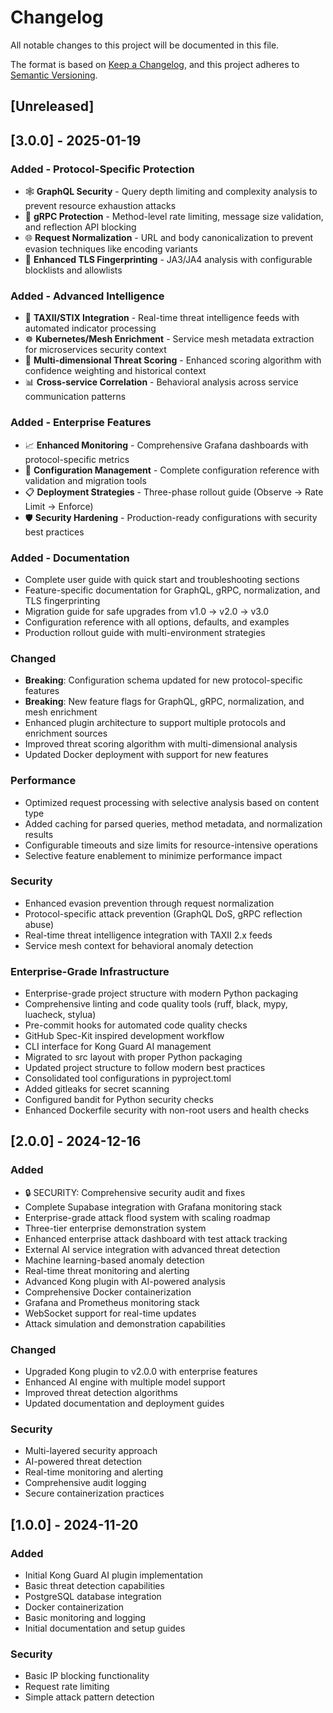 # Changelog

All notable changes to this project will be documented in this file.

The format is based on [Keep a Changelog](https://keepachangelog.com/en/1.0.0/),
and this project adheres to [Semantic Versioning](https://semver.org/spec/v2.0.0.html).

## [Unreleased]

## [3.0.0] - 2025-01-19

### Added - Protocol-Specific Protection
- 🕸️ **GraphQL Security** - Query depth limiting and complexity analysis to prevent resource exhaustion attacks
- 🔗 **gRPC Protection** - Method-level rate limiting, message size validation, and reflection API blocking
- 🌐 **Request Normalization** - URL and body canonicalization to prevent evasion techniques like encoding variants
- 🔐 **Enhanced TLS Fingerprinting** - JA3/JA4 analysis with configurable blocklists and allowlists

### Added - Advanced Intelligence
- 🚀 **TAXII/STIX Integration** - Real-time threat intelligence feeds with automated indicator processing
- ☸️ **Kubernetes/Mesh Enrichment** - Service mesh metadata extraction for microservices security context
- 🎯 **Multi-dimensional Threat Scoring** - Enhanced scoring algorithm with confidence weighting and historical context
- 📊 **Cross-service Correlation** - Behavioral analysis across service communication patterns

### Added - Enterprise Features
- 📈 **Enhanced Monitoring** - Comprehensive Grafana dashboards with protocol-specific metrics
- 🔧 **Configuration Management** - Complete configuration reference with validation and migration tools
- 📋 **Deployment Strategies** - Three-phase rollout guide (Observe → Rate Limit → Enforce)
- 🛡️ **Security Hardening** - Production-ready configurations with security best practices

### Added - Documentation
- Complete user guide with quick start and troubleshooting sections
- Feature-specific documentation for GraphQL, gRPC, normalization, and TLS fingerprinting
- Migration guide for safe upgrades from v1.0 → v2.0 → v3.0
- Configuration reference with all options, defaults, and examples
- Production rollout guide with multi-environment strategies

### Changed
- **Breaking**: Configuration schema updated for new protocol-specific features
- **Breaking**: New feature flags for GraphQL, gRPC, normalization, and mesh enrichment
- Enhanced plugin architecture to support multiple protocols and enrichment sources
- Improved threat scoring algorithm with multi-dimensional analysis
- Updated Docker deployment with support for new features

### Performance
- Optimized request processing with selective analysis based on content type
- Added caching for parsed queries, method metadata, and normalization results
- Configurable timeouts and size limits for resource-intensive operations
- Selective feature enablement to minimize performance impact

### Security
- Enhanced evasion prevention through request normalization
- Protocol-specific attack prevention (GraphQL DoS, gRPC reflection abuse)
- Real-time threat intelligence integration with TAXII 2.x feeds
- Service mesh context for behavioral anomaly detection

### Enterprise-Grade Infrastructure
- Enterprise-grade project structure with modern Python packaging
- Comprehensive linting and code quality tools (ruff, black, mypy, luacheck, stylua)
- Pre-commit hooks for automated code quality checks
- GitHub Spec-Kit inspired development workflow
- CLI interface for Kong Guard AI management
- Migrated to src layout with proper Python packaging
- Updated project structure to follow modern best practices
- Consolidated tool configurations in pyproject.toml
- Added gitleaks for secret scanning
- Configured bandit for Python security checks
- Enhanced Dockerfile security with non-root users and health checks

## [2.0.0] - 2024-12-16

### Added
- 🔒 SECURITY: Comprehensive security audit and fixes
- Complete Supabase integration with Grafana monitoring stack
- Enterprise-grade attack flood system with scaling roadmap
- Three-tier enterprise demonstration system
- Enhanced enterprise attack dashboard with test attack tracking
- External AI service integration with advanced threat detection
- Machine learning-based anomaly detection
- Real-time threat monitoring and alerting
- Advanced Kong plugin with AI-powered analysis
- Comprehensive Docker containerization
- Grafana and Prometheus monitoring stack
- WebSocket support for real-time updates
- Attack simulation and demonstration capabilities

### Changed
- Upgraded Kong plugin to v2.0.0 with enterprise features
- Enhanced AI engine with multiple model support
- Improved threat detection algorithms
- Updated documentation and deployment guides

### Security
- Multi-layered security approach
- AI-powered threat detection
- Real-time monitoring and alerting
- Comprehensive audit logging
- Secure containerization practices

## [1.0.0] - 2024-11-20

### Added
- Initial Kong Guard AI plugin implementation
- Basic threat detection capabilities
- PostgreSQL database integration
- Docker containerization
- Basic monitoring and logging
- Initial documentation and setup guides

### Security
- Basic IP blocking functionality
- Request rate limiting
- Simple attack pattern detection